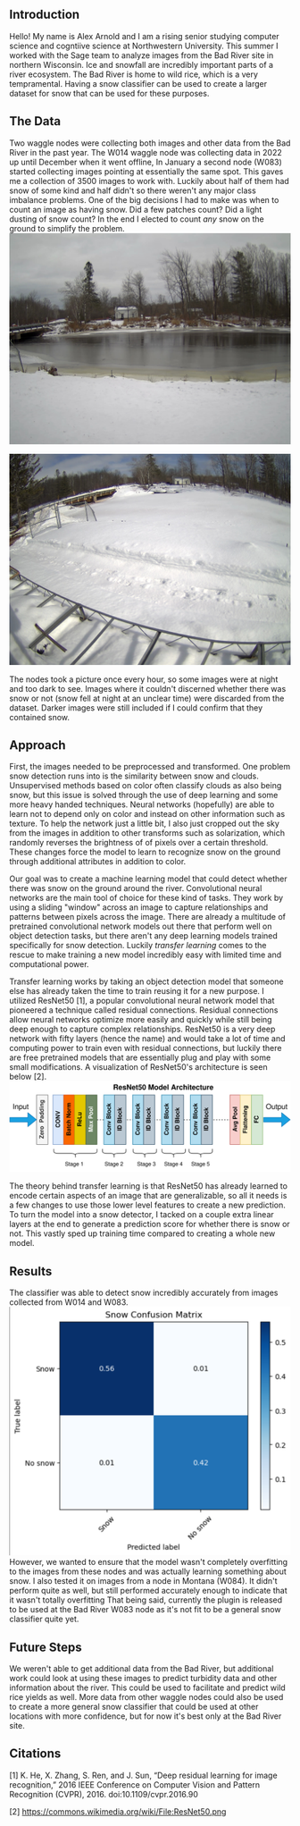## Introduction
Hello! My name is Alex Arnold and I am a rising senior studying computer science and cogntiive science at Northwestern University. This summer I worked with the Sage team to analyze images from the Bad River site in northern Wisconsin. Ice and snowfall are incredibly important parts of a river ecosystem. The Bad River is home to wild rice, which is a very tempramental. Having a snow classifier can be used to create a larger dataset for snow that can be used for these purposes.

## The Data
Two waggle nodes were collecting both images and other data from the Bad River in the past year. The W014 waggle node was collecting data in 2022 up until December when it went offline, In January a second node (W083) started collecting images pointing at essentially the same spot. This gaves me a collection of 3500 images to work with. Luckily about half of them had snow of some kind and half didn't so there weren't any major class imbalance problems. One of the big decisions I had to make was when to count an image as having snow. Did a few patches count? Did a light dusting of snow count? In the end I elected to count _any_ snow on the ground to simplify the problem.
![W014](W014.jpg)

![Wo83](W083.jpg)

The nodes took a picture once every hour, so some images were at night and too dark to see. Images where it couldn't discerned whether there was snow or not (snow fell at night at an unclear time) were discarded from the dataset. Darker images were still included if I could confirm that they contained snow. 

## Approach

First, the images needed to be preprocessed and transformed. One problem snow detection runs into is the similarity between snow and clouds. Unsupervised methods based on color often classify clouds as also being snow, but this issue is solved through the use of deep learning and some more heavy handed techniques. Neural networks (hopefully) are able to learn not to depend only on color and instead on other information such as texture. To help the network just a little bit, I also just cropped out the sky from the images in addition to other transforms such as solarization, which randomly reverses the brightness of of pixels over a certain threshold. These changes force the model to learn to recognize snow on the ground through additional attributes in addition to color.

Our goal was to create a machine learning model that could detect whether there was snow on the ground around the river. Convolutional neural networks are the main tool of choice for these kind of tasks. They work by using a sliding "window" across an image to capture relationships and patterns between pixels across the image. There are already a multitude of pretrained convolutional network models out there that perform well on object detection tasks, but there aren't any deep learning models trained specifically for snow detection. Luckily _transfer learning_ comes to the rescue to make training a new model incredibly easy with limited time and computational power. 

Transfer learning works by taking an object detection model that someone else has already taken the time to train reusing it for a new purpose. I utilized ResNet50 [1], a popular convolutional neural network model that pioneered a technique called residual connections. Residual connections allow neural networks optimize more easily and quickly while still being deep enough to capture complex relationships. ResNet50 is a very deep network with fifty layers (hence the name) and would take a lot of time and computing power to train even with residual connections, but luckily there are free pretrained models that are essentially plug and play with some small modifications. A visualization of ResNet50's architecture is seen below [2].
![ResNet50 Model (without additional layers)](ResNet50.png)

The theory behind transfer learning is that ResNet50 has already learned to encode certain aspects of an image  that are generalizable, so all it needs is a few changes to use those lower level features to create a new prediction. To turn the model into a snow detector, I tacked on a couple extra linear layers at the end to generate a prediction score for whether there is snow or not. This vastly sped up training time compared to creating a whole new model.

## Results
The classifier was able to detect snow incredibly accurately from images collected from W014 and W083.
![confusion matrix](badrivermatrix.png)
However, we wanted to ensure that the model wasn't completely overfitting to the images from these nodes and was actually learning something about snow. I also tested it on images from a node in Montana (W084). It didn't perform quite as well, but still performed accurately enough to indicate that it wasn't totally overfitting That being said, currently the plugin is released to be used at the Bad River W083 node as it's not fit to be a general snow classifier quite yet.

## Future Steps

We weren't able to get additional data from the Bad River, but additional work could look at using these images to predict turbidity data and other information about the river. This could be used to facilitate and predict wild rice yields as well. More data from other waggle nodes could also be used to create a more general snow classifier that could be used at other locations with more confidence, but for now it's best only at the Bad River site. 

## Citations
[1] K. He, X. Zhang, S. Ren, and J. Sun, “Deep residual learning for image recognition,” 2016 IEEE Conference on Computer Vision and Pattern Recognition (CVPR), 2016. doi:10.1109/cvpr.2016.90 

[2] https://commons.wikimedia.org/wiki/File:ResNet50.png
